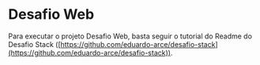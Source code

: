 # Desafio Web

Para executar o projeto Desafio Web, basta seguir o tutorial do Readme do Desafio Stack ([https://github.com/eduardo-arce/desafio-stack](https://github.com/eduardo-arce/desafio-stack)).